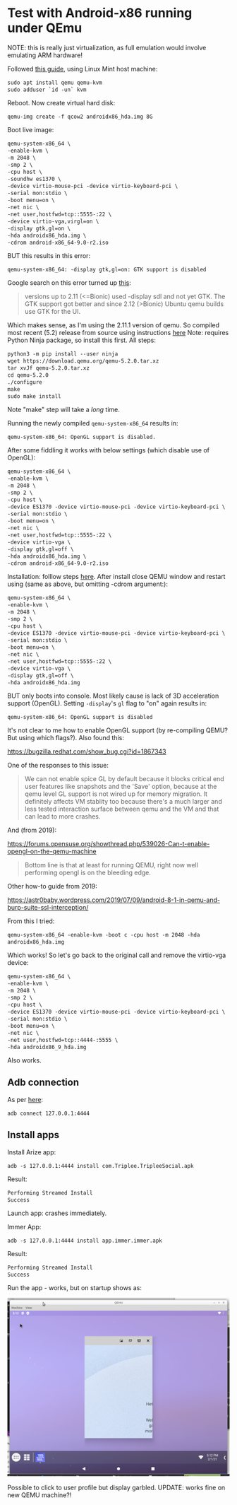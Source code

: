 # Test with Android-x86 running under QEmu 

NOTE: this is really just virtualization, as full emulation would involve emulating ARM hardware!

Followed [this guide](https://linuxhint.com/android_qemu_play_3d_games_linux/), using Linux Mint host machine:

```
sudo apt install qemu qemu-kvm
sudo adduser `id -un` kvm
```
Reboot. Now create virtual hard disk:

```
qemu-img create -f qcow2 androidx86_hda.img 8G
```

Boot live image:

```
qemu-system-x86_64 \
-enable-kvm \
-m 2048 \
-smp 2 \
-cpu host \
-soundhw es1370 \
-device virtio-mouse-pci -device virtio-keyboard-pci \
-serial mon:stdio \
-boot menu=on \
-net nic \
-net user,hostfwd=tcp::5555-:22 \
-device virtio-vga,virgl=on \
-display gtk,gl=on \
-hda androidx86_hda.img \
-cdrom android-x86_64-9.0-r2.iso
```

BUT this results in this error:

```
qemu-system-x86_64: -display gtk,gl=on: GTK support is disabled
```

Google search on this error turned up [this](https://bugs.launchpad.net/ubuntu/+source/qemu/+bug/1859490):

> versions up to 2.11 (<=Bionic) used -display sdl and not yet GTK.
The GTK support got better and since 2.12 (>Bionic) Ubuntu qemu builds use GTK for the UI.

Which makes sense, as I'm using the 2.11.1 version of qemu. So compiled most recent (5.2) release from source using instructions [here](https://www.qemu.org/download/#source.) Note: requires Python Ninja package, so install this first. All steps:

```
python3 -m pip install --user ninja
wget https://download.qemu.org/qemu-5.2.0.tar.xz
tar xvJf qemu-5.2.0.tar.xz
cd qemu-5.2.0
./configure
make
sudo make install
```

Note "make" step will take a *long* time.

Running the newly compiled `qemu-system-x86_64` results in:

```
qemu-system-x86_64: OpenGL support is disabled.
```

After some fiddling it works with below settings (which disable use of OpenGL):

```
qemu-system-x86_64 \
-enable-kvm \
-m 2048 \
-smp 2 \
-cpu host \
-device ES1370 -device virtio-mouse-pci -device virtio-keyboard-pci \
-serial mon:stdio \
-boot menu=on \
-net nic \
-net user,hostfwd=tcp::5555-:22 \
-device virtio-vga \
-display gtk,gl=off \
-hda androidx86_hda.img \
-cdrom android-x86_64-9.0-r2.iso
```

Installation: folllow steps [here](https://linuxhint.com/android_qemu_play_3d_games_linux/). After install close QEMU window and restart using (same as above, but omitting -cdrom argument:):

```
qemu-system-x86_64 \
-enable-kvm \
-m 2048 \
-smp 2 \
-cpu host \
-device ES1370 -device virtio-mouse-pci -device virtio-keyboard-pci \
-serial mon:stdio \
-boot menu=on \
-net nic \
-net user,hostfwd=tcp::5555-:22 \
-device virtio-vga \
-display gtk,gl=off \
-hda androidx86_hda.img
```

BUT only boots into console. Most likely cause is lack of 3D acceleration support (OpenGL). Setting `-display`'s `gl` flag to "on" again results in:

```
qemu-system-x86_64: OpenGL support is disabled
```

It's not clear to me how to enable OpenGL support (by re-compiling QEMU? But using which flags?). Also found this:

<https://bugzilla.redhat.com/show_bug.cgi?id=1867343>

One of the responses to this issue:

> We can not enable spice GL by default because it blocks critical end user features like snapshots and the 'Save' option, because at the qemu level GL support is not wired up for memory migration. It definitely affects VM stablity too because there's a much larger and less tested interaction surface between qemu and the VM and that can lead to more crashes.

And (from 2019):

<https://forums.opensuse.org/showthread.php/539026-Can-t-enable-opengl-on-the-qemu-machine>

> Bottom line is that at least for running QEMU, right now well performing opengl is on the bleeding edge.

Other how-to guide from 2019:

<https://astr0baby.wordpress.com/2019/07/09/android-8-1-in-qemu-and-burp-suite-ssl-interception/>

From this I tried:

```
qemu-system-x86_64 -enable-kvm -boot c -cpu host -m 2048 -hda androidx86_hda.img
```

Which works! So let's go back to the original call and remove the virtio-vga device:

```
qemu-system-x86_64 \
-enable-kvm \
-m 2048 \
-smp 2 \
-cpu host \
-device ES1370 -device virtio-mouse-pci -device virtio-keyboard-pci \
-serial mon:stdio \
-boot menu=on \
-net nic \
-net user,hostfwd=tcp::4444-:5555 \
-hda androidx86_9_hda.img
```

Also works.

## Adb connection

As per [here](https://www.android-x86.org/documentation/debug.html):

```
adb connect 127.0.0.1:4444
```

## Install apps

Install Arize app:

```
adb -s 127.0.0.1:4444 install com.Triplee.TripleeSocial.apk
```

Result:

```
Performing Streamed Install
Success
```

Launch app: crashes immediately.


Immer App:

```
adb -s 127.0.0.1:4444 install app.immer.immer.apk
```

Result:

```
Performing Streamed Install
Success
```

Run the app - works, but on startup shows as:

![](./img/qemu_android_immer.png)

Possible to click to user profile but display garbled. UPDATE: works fine on new QEMU machine?!
